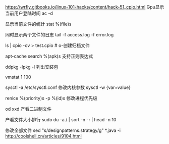 https://wrfly.gitbooks.io/linux-101-hacks/content/hack-51_cpio.html
Gpu显示当前用户登陆时间
ac -d  

显示当前文件的统计
stat %(file)s

同时显示两个文件的日志
tail -f access.log -f error.log

ls | cpio -ov > test.cpio  # o-创建归档文件

apt-cache search %(apk)s 支持正则表达式

ddpkg -lpkg -l 列出安装包

vmstat 1 100

sysctl -a 
/etc/sysctl.conf
修改内核参数
sysctl -w {var=value}

renice %(priority)s -p %(id)s 修改进程优先级

od xxd 产看二进制文件

产看文件大小排行
sudo du -a / | sort -n -r | head -n 10 

修改全部文件
sed "s/designpatterns.strategy/g" *.java -i  
http://coolshell.cn/articles/9104.html
